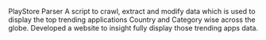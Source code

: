 PlayStore Parser
A script to crawl, extract and modify data which is used to display the top trending applications Country and Category wise across the globe. 
Developed a website to insight fully display those trending apps data.